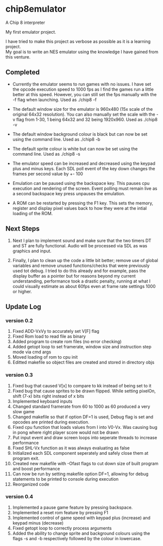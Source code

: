 # chip8emulator
A Chip 8 interpreter

My first emulator project.

I have tried to make this project as verbose as possible as it is a learning project.  
My goal is to write an NES emulator using the knowledge I have gained from this venture.

## Completed
-    Currently the emulator seems to run games with no issues.
I have set the opcode execution speed to 1000 fps as I find the games run a little better at this speed. However, you can still set the fps manually with the -f flag when launching. Used as ./chip8 <romName> -f <fps>

-    The default window size for the emulator is 960x480 (15x scale of the original 64x32 resolution).  You can also manually set the scale with the -v flag from 1-30, 1 being 64x32 and 32 being 1920x960.
Used as ./chip8 <romName> -v <scale>

-    The default window background colour is black but can now be set using the command line.  Used as ./chip8 <romName> -b <colour string>

-    The default sprite colour is white but can now be set using the command line.  Used as ./chip8 <romName> -s <colour string>

-    The emulator speed can be increased and decreased using the keypad plus and minus keys.  Each SDL poll event of the key down changes the frames per second value by +- 100

-    Emulation can be paused using the backspace key.  This pauses cpu execution and rendering of the screen.  Event polling must remain live as a second backspace key press unpauses the emulation.

-    A ROM can be restarted by pressing the F1 key.  This sets the memory, register and display pixel values back to how they were at the intial loading of the ROM.


## Next Steps
1)   Next I plan to implement sound and make sure that the two timers DT and ST are fully functional.  Audio will be processed via SDL as was graphics and input.

2)   Finally, I plan to clean up the code a little bit better; remove use of global variables and remove unused functions/checks that were previously used tot debug.  I tried to do this already and for example, pass the display buffer as a pointer but for reasons beyond my current understanding, performance took a drastic penalty, running at what I could visually estimate as about 60fps even at frame rate settings 1000 or higher.

## Update Log
### version 0.2
1)	Fixed ADD-VxVy to accurately set V[F] flag
2)	Fixed Rom load to read file as binary
3) 	Added program to create rom files (no error checking)
4) 	Added getopt loop to set framerate, window size and instruction step mode via cmd args
5) 	Moved loading of rom to cpu init
6) 	Editted makefile so object files are created and stored in directory objs

### version 0.3
1)	Fixed bug that caused V[x] to compare to kk instead of being set to it
2)	Fixed bug that cause sprites to be drawn flipped.  While setting pixelOn, shift (7-x) bits right instead of x bits
3)	Implemented keyboard inputs
4)	Changed standard framerate from 60 to 1000 as 60 produced a very slow game
5)	Changed makefile so that if option DF=1 is used, Debug flag is set and opcodes are printed during execution.
6)	Fixed cpu function that loads values from I into V0-Vx.  Was causing bug in pong where right player score would not be drawn
7)	Put input event and draw screen loops into seperate threads to increase performance
8)	Fixed SHL-Vx function as it was always evaluating as false
9)	Initialized each SDL component seperately and safely close them at program exit.
10)	Created new makefile with -Ofast flags to cut down size of built program and boost performance
11)	Can now be run by setting makefile option DF=1, allowing for debug statements to be printed to console during execution
12)	Reorganized code

### version 0.4
1)   Implemented a pause game feature by pressing backspace.
2)   Implemented a reset rom feature by pressing F1
3)   Implemented control of game speed with keypad plus (increase) and keypad minus (decrease)
4)   Fixed getopt loop to correctly process arguments
5)   Added the ability to change sprite and background colours using the flags -s and -b respectively followed by the colour in lowercase.

